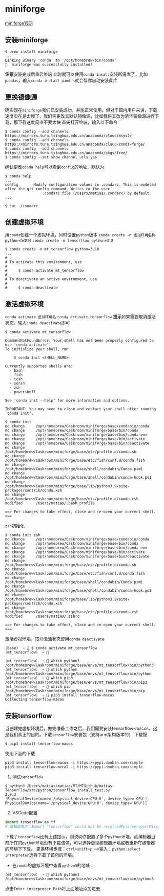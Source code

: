 <!--
 * @Author: matiastang
 * @Date: 2022-08-01 14:59:56
 * @LastEditors: matiastang
 * @LastEditTime: 2022-08-01 17:36:31
 * @FilePath: /matias-TensorFlow/md/miniforge安装.md
 * @Description: 
-->
# miniforge

[miniforge官网](https://github.com/conda-forge/miniforge)

## 安装miniforge

```
$ brew install miniforge
...
Linking Binary 'conda' to '/opt/homebrew/bin/conda'
🍺  miniforge was successfully installed!
```
**注意**安装完成后重启终端
此时就可以使用`conda insall`安装所需库了，比如`pandas`，输入`conda install pandas`就会帮你自动安装此库

## 更换镜像源

确实现在`miniforge`我们已安装成功，并能正常使用，但对于国内用户来讲，下载速度实在是太慢了，我们需更改其默认镜像源，比如我将其改为清华镜像源进行下载，那下载速度简直不要太快
首先打开终端，输入以下命令
```
$ conda config --add channels https://mirrors.tuna.tsinghua.edu.cn/anaconda/cloud/msys2/
$ conda config --add channels https://mirrors.tuna.tsinghua.edu.cn/anaconda/cloud/conda-forge/
$ conda config --add channels https://mirrors.tuna.tsinghua.edu.cn/anaconda/pkgs/free/
$ conda config --set show_channel_urls yes
```
确认更改`conda help`可以看到`config`的地址，默认为
```
$ conda help
...
config       Modify configuration values in .condarc. This is modeled after the git config command. Writes to the user
                 .condarc file (/Users/matias/.condarc) by default.
...
```
```
$ cat ./condarc
```

## 创建虚拟环境

用`conda`创建一个虚拟环境，同时设置`python`版本
`conda create -n 虚拟环境名称 python=版本号`
`conda create -n tensorflow python=3.8`
```
$ conda create -n mt_tensorflow python=3.10
...
#
# To activate this environment, use
#
#     $ conda activate mt_tensorflow
#
# To deactivate an active environment, use
#
#     $ conda deactivate
```

## 激活虚拟环境

`conda activate 虚拟环境名`
`conda activate tensorflow`
**提示**如果需要取消激活状态，输入`conda deactivate`即可
```
$ conda activate mt_tensorflow

CommandNotFoundError: Your shell has not been properly configured to use 'conda activate'.
To initialize your shell, run

    $ conda init <SHELL_NAME>

Currently supported shells are:
  - bash
  - fish
  - tcsh
  - xonsh
  - zsh
  - powershell

See 'conda init --help' for more information and options.

IMPORTANT: You may need to close and restart your shell after running 'conda init'.
```
```
$ conda init
no change     /opt/homebrew/Caskroom/miniforge/base/condabin/conda
no change     /opt/homebrew/Caskroom/miniforge/base/bin/conda
no change     /opt/homebrew/Caskroom/miniforge/base/bin/conda-env
no change     /opt/homebrew/Caskroom/miniforge/base/bin/activate
no change     /opt/homebrew/Caskroom/miniforge/base/bin/deactivate
no change     /opt/homebrew/Caskroom/miniforge/base/etc/profile.d/conda.sh
no change     /opt/homebrew/Caskroom/miniforge/base/etc/fish/conf.d/conda.fish
no change     /opt/homebrew/Caskroom/miniforge/base/shell/condabin/Conda.psm1
no change     /opt/homebrew/Caskroom/miniforge/base/shell/condabin/conda-hook.ps1
no change     /opt/homebrew/Caskroom/miniforge/base/lib/python3.9/site-packages/xontrib/conda.xsh
no change     /opt/homebrew/Caskroom/miniforge/base/etc/profile.d/conda.csh
modified      /Users/matias/.bash_profile

==> For changes to take effect, close and re-open your current shell. <==
```
`zsh`初始化
```
$ conda init zsh
no change     /opt/homebrew/Caskroom/miniforge/base/condabin/conda
no change     /opt/homebrew/Caskroom/miniforge/base/bin/conda
no change     /opt/homebrew/Caskroom/miniforge/base/bin/conda-env
no change     /opt/homebrew/Caskroom/miniforge/base/bin/activate
no change     /opt/homebrew/Caskroom/miniforge/base/bin/deactivate
no change     /opt/homebrew/Caskroom/miniforge/base/etc/profile.d/conda.sh
no change     /opt/homebrew/Caskroom/miniforge/base/etc/fish/conf.d/conda.fish
no change     /opt/homebrew/Caskroom/miniforge/base/shell/condabin/Conda.psm1
no change     /opt/homebrew/Caskroom/miniforge/base/shell/condabin/conda-hook.ps1
no change     /opt/homebrew/Caskroom/miniforge/base/lib/python3.9/site-packages/xontrib/conda.xsh
no change     /opt/homebrew/Caskroom/miniforge/base/etc/profile.d/conda.csh
modified      /Users/matias/.zshrc

==> For changes to take effect, close and re-open your current shell. <==
```
激活虚拟环境，取消激活状态使用`conda deactivate`
```
(base)  ~  $ conda activate mt_tensorflow
(mt_tensorflow)  ~ 
```
```
(mt_tensorflow)  ~  which python3
/opt/homebrew/Caskroom/miniforge/base/envs/mt_tensorflow/bin/python3
(mt_tensorflow)  ~  which python
/opt/homebrew/Caskroom/miniforge/base/envs/mt_tensorflow/bin/python
(mt_tensorflow)  ~  which pip3
/opt/homebrew/Caskroom/miniforge/base/envs/mt_tensorflow/bin/pip3
(mt_tensorflow)  ~  which pip
/opt/homebrew/Caskroom/miniforge/base/envs/mt_tensorflow/bin/pip
(mt_tensorflow)  ~  pip3 install tensorflow-macos
Collecting tensorflow-macos
```
## 安装tensorflow

当创建完虚拟环境后，做完准备工作之后，我们需要安装tensorflow-macos，这是我们真正的目的。下载`tensorflow`安装包（支持arm架构版本的）
下载慢
```
$ pip3 install tensorflow-macos
```
使用下面的下载
```
pip3 install tensorflow-macos -i https://pypi.douban.com/simple
pip3 install tensorflow-metal -i https://pypi.douban.com/simple
```
1. 测试`tensorflow`
```
$ python3 /Users/matias/matias/MT/MTGithub/matias-TensorFlow/src/python/tensorflow_install_test.py
2.9.2
[PhysicalDevice(name='/physical_device:CPU:0', device_type='CPU'), PhysicalDevice(name='/physical_device:GPU:0', device_type='GPU')]
```
2. VSCode配置
```py
import tensorflow as tf
# 编辑器提示：Import "tensorflow" could not be resolvedPylancereportMissingImports
```
下载了`tensorflow`还有上述提示，则说明你配置了多个`python`环境，而编辑器目前所在的`python`环境没有下载该包，可以选择更换编辑器环境或者重新在编辑器的环境下下载。
更换环境步骤：`ctrl+shift+p` -->输入：`python:select interpreter`选择下载了该包的环境。

* 在`conda`的虚拟环境中查看`python3`的地址：
```
(mt_tensorflow)  ~  which python3
/opt/homebrew/Caskroom/miniforge/base/envs/mt_tensorflow/bin/python3
```
点击`Enter interpreter Path`将上面地址添加进去